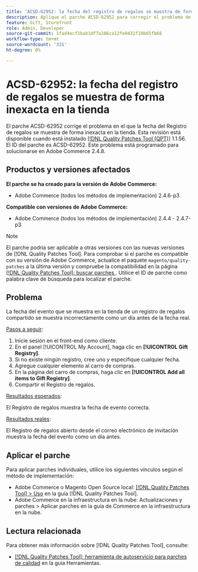 ```yaml
---
title: 'ACSD-62952: la fecha del registro de regalos se muestra de forma inexacta en la tienda'
description: Aplique el parche ACSD-62952 para corregir el problema de Adobe Commerce en el que la fecha del Registro de regalos se muestra de forma inexacta en la tienda.
feature: Gift, Storefront
role: Admin, Developer
source-git-commit: 1fad4ecf1bab1df7a106ca12fe0431f19b65fb68
workflow-type: tm+mt
source-wordcount: '331'
ht-degree: 0%

---
```



# ACSD-62952: la fecha del registro de regalos se muestra de forma inexacta en la tienda

El parche ACSD-62952 corrige el problema en el que la fecha del Registro de regalos se muestra de forma inexacta en la tienda. Esta revisión está disponible cuando está instalado [[!DNL Quality Patches Tool (QPT)]](/help/tools/quality-patches-tool/quality-patches-tool-to-self-serve-quality-patches.md) 1.1.56. El ID del parche es ACSD-62952. Este problema está programado para solucionarse en Adobe Commerce 2.4.8.

## Productos y versiones afectados

**El parche se ha creado para la versión de Adobe Commerce:**

* Adobe Commerce (todos los métodos de implementación) 2.4.6-p3

**Compatible con versiones de Adobe Commerce:**

* Adobe Commerce (todos los métodos de implementación) 2.4.4 - 2.4.7-p3

>[!NOTE]
>
>El parche podría ser aplicable a otras versiones con las nuevas versiones de [!DNL Quality Patches Tool]. Para comprobar si el parche es compatible con su versión de Adobe Commerce, actualice el paquete `magento/quality-patches` a la última versión y compruebe la compatibilidad en la página [[!DNL Quality Patches Tool]: buscar parches ](https://experienceleague.adobe.com/tools/commerce-quality-patches/index.html). Utilice el ID de parche como palabra clave de búsqueda para localizar el parche.

## Problema

La fecha del evento que se muestra en la tienda de un registro de regalos compartido se muestra incorrectamente como un día antes de la fecha real.

<u>Pasos a seguir</u>:

1. Inicie sesión en el front-end como cliente.
1. En el panel [!UICONTROL My Account], haga clic en **[!UICONTROL Gift Registry]**.
1. Si no existe ningún registro, cree uno y especifique cualquier fecha.
1. Agregue cualquier elemento al carro de compras.
1. En la página del carro de compras, haga clic en **[!UICONTROL Add all items to Gift Registry]**.
1. Compartir el Registro de regalos.

<u>Resultados esperados</u>:

El Registro de regalos muestra la fecha de evento correcta.

<u>Resultados reales</u>:

El Registro de regalos abierto desde el correo electrónico de invitación muestra la fecha del evento como un día antes.

## Aplicar el parche

Para aplicar parches individuales, utilice los siguientes vínculos según el método de implementación:

* Adobe Commerce o Magento Open Source local: [[!DNL Quality Patches Tool] > Uso](/help/tools/quality-patches-tool/usage.md) en la guía [!DNL Quality Patches Tool].
* Adobe Commerce en la infraestructura en la nube: Actualizaciones y parches > Aplicar parches en la guía de Commerce en la infraestructura en la nube.

## Lectura relacionada

Para obtener más información sobre [!DNL Quality Patches Tool], consulte:

* [[!DNL Quality Patches Tool]: herramienta de autoservicio para parches de calidad](/help/tools/quality-patches-tool/quality-patches-tool-to-self-serve-quality-patches.md) en la guía Herramientas.

